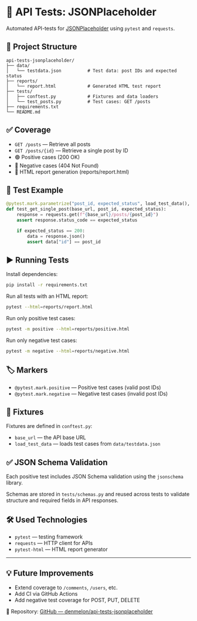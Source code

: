 # 🧪 API Tests: JSONPlaceholder

Automated API-tests for [JSONPlaceholder](https://jsonplaceholder.typicode.com) using `pytest` and `requests`.

## 📁 Project Structure

```
api-tests-jsonplaceholder/
├── data/
│   └── testdata.json          # Test data: post IDs and expected status
├── reports/
│   └── report.html            # Generated HTML test report
├── tests/
│   ├── conftest.py            # Fixtures and data loaders
│   └── test_posts.py          # Test cases: GET /posts
├── requirements.txt
└── README.md
```

## ✅ Coverage

- `GET /posts` — Retrieve all posts
- `GET /posts/{id}` — Retrieve a single post by ID
- 🟢 Positive cases (200 OK)
- 🔴 Negative cases (404 Not Found)
- 📄 HTML report generation (reports/report.html)

## 🧪 Test Example

```python
@pytest.mark.parametrize("post_id, expected_status", load_test_data(), ids=lambda val: f"id={val[0]}-{val[1]}")
def test_get_single_post(base_url, post_id, expected_status):
    response = requests.get(f"{base_url}/posts/{post_id}")
    assert response.status_code == expected_status

    if expected_status == 200:
        data = response.json()
        assert data["id"] == post_id
```

## ▶️ Running Tests

Install dependencies:
```bash
pip install -r requirements.txt
```

Run all tests with an HTML report:
```bash
pytest --html=reports/report.html
```

Run only positive test cases:
```bash
pytest -m positive --html=reports/positive.html
```

Run only negative test cases:
```bash
pytest -m negative --html=reports/negative.html
```

## 🏷 Markers

- `@pytest.mark.positive` — Positive test cases (valid post IDs)
- `@pytest.mark.negative` — Negative test cases (invalid post IDs)

## 🔧 Fixtures

Fixtures are defined in `conftest.py`:
- `base_url` — the API base URL
- `load_test_data` — loads test cases from `data/testdata.json`

## ✅ JSON Schema Validation

Each positive test includes JSON Schema validation using the `jsonschema` library.

Schemas are stored in `tests/schemas.py` and reused across tests to validate structure and required fields in API responses.

## 🛠 Used Technologies

- `pytest` — testing framework
- `requests` — HTTP client for APIs
- `pytest-html` — HTML report generator

---

## 💡 Future Improvements

- Extend coverage to `/comments`, `/users`, etc.
- Add CI via GitHub Actions
- Add negative test coverage for POST, PUT, DELETE

📌 Repository: [GitHub — denmelon/api-tests-jsonplaceholder](https://github.com/denmelon/api-tests-jsonplaceholder)
